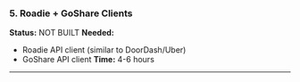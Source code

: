 ### 5. Roadie + GoShare Clients

**Status:** NOT BUILT
**Needed:**

- Roadie API client (similar to DoorDash/Uber)
- GoShare API client
**Time:** 4-6 hours

---
